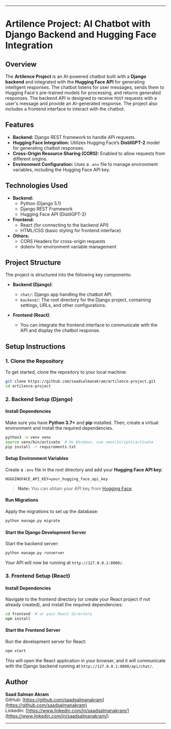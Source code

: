 
---

# Artilence Project: AI Chatbot with Django Backend and Hugging Face Integration

## Overview

The **Artilence Project** is an AI-powered chatbot built with a **Django backend** and integrated with the **Hugging Face API** for generating intelligent responses. The chatbot listens for user messages, sends them to Hugging Face's pre-trained models for processing, and returns generated responses. The backend API is designed to receive `POST` requests with a user's message and provide an AI-generated response. The project also includes a frontend interface to interact with the chatbot.

## Features

- **Backend:** Django REST framework to handle API requests.
- **Hugging Face Integration:** Utilizes Hugging Face’s **DistilGPT-2** model for generating chatbot responses.
- **Cross-Origin Resource Sharing (CORS):** Enabled to allow requests from different origins.
- **Environment Configuration:** Uses a `.env` file to manage environment variables, including the Hugging Face API key.

## Technologies Used

- **Backend:** 
  - Python (Django 5.1)
  - Django REST Framework
  - Hugging Face API (DistilGPT-2)
- **Frontend:** 
  - React (for connecting to the backend API)
  - HTML/CSS (basic styling for frontend interface)
- **Others:**
  - CORS Headers for cross-origin requests
  - dotenv for environment variable management

## Project Structure

The project is structured into the following key components:

- **Backend (Django)**:
  - `chat/`: Django app handling the chatbot API.
  - `backend/`: The root directory for the Django project, containing settings, URLs, and other configurations.
  
- **Frontend (React)**:
  - You can integrate the frontend interface to communicate with the API and display the chatbot response.

## Setup Instructions

### 1. **Clone the Repository**

To get started, clone the repository to your local machine:

```bash
git clone https://github.com/saadsalmanakram/artilence-project.git
cd artilence-project
```

### 2. **Backend Setup (Django)**

#### Install Dependencies

Make sure you have **Python 3.7+** and **pip** installed. Then, create a virtual environment and install the required dependencies.

```bash
python3 -m venv venv
source venv/bin/activate  # On Windows, use venv\Scripts\activate
pip install -r requirements.txt
```

#### Setup Environment Variables

Create a `.env` file in the root directory and add your **Hugging Face API key**:

```env
HUGGINGFACE_API_KEY=your_hugging_face_api_key
```

> **Note:** You can obtain your API key from [Hugging Face](https://huggingface.co/).

#### Run Migrations

Apply the migrations to set up the database:

```bash
python manage.py migrate
```

#### Start the Django Development Server

Start the backend server:

```bash
python manage.py runserver
```

Your API will now be running at `http://127.0.0.1:8000/`.

### 3. **Frontend Setup (React)**

#### Install Dependencies

Navigate to the frontend directory (or create your React project if not already created), and install the required dependencies:

```bash
cd frontend  # or your React directory
npm install
```

#### Start the Frontend Server

Run the development server for React:

```bash
npm start
```

This will open the React application in your browser, and it will communicate with the Django backend running at `http://127.0.0.1:8000/api/chat/`.

## Author

**Saad Salman Akram**  
GitHub: [https://github.com/saadsalmanakram](https://github.com/saadsalmanakram)  
LinkedIn: [https://www.linkedin.com/in/saadsalmanakram/](https://www.linkedin.com/in/saadsalmanakram/)

---
